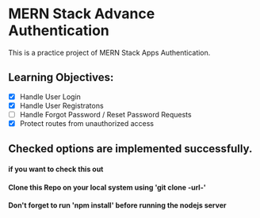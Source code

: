 # MERN Stack Advance Authentication
This is a practice project of MERN Stack Apps Authentication.
## Learning Objectives:
 - [x] Handle User Login
 - [x] Handle User Registratons
 - [ ] Handle Forgot Password / Reset Password Requests
 - [x] Protect routes from unauthorized access
 
 ## Checked options are implemented successfully.
 
 #### if you want to check this out
 #### Clone this Repo on your local system using 'git clone -url-'
 #### Don't forget to run 'npm install' before running the nodejs server
